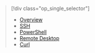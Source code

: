 > [!div class="op_single_selector"]
> * [Overview](../articles/hdinsight/hdinsight-use-mapreduce.md)
> * [SSH](../articles/hdinsight/hdinsight-hadoop-use-mapreduce-ssh.md)
> * [PowerShell](../articles/hdinsight/hdinsight-hadoop-use-mapreduce-powershell.md)
> * [Remote Desktop](../articles/hdinsight/hdinsight-hadoop-use-mapreduce-remote-desktop.md)
> * [Curl](../articles/hdinsight/hdinsight-hadoop-use-mapreduce-curl.md)
> 
> 

